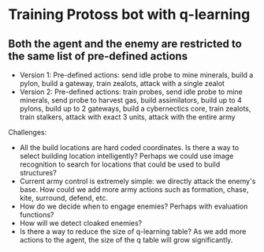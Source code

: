# Training Protoss bot with q-learning
## Both the agent and the enemy are restricted to the same list of pre-defined actions

- Version 1: Pre-defined actions: send idle probe to mine minerals, build a pylon, build a gateway, train zealots, attack with a single zealot
- Version 2: Pre-defined actions: train probes, send idle probe to mine minerals, send probe to harvest gas, build assimilators, build up to 4 pylons, build up to 2 gateways, build a cybernectics core, train zealots, train stalkers, attack with exact 3 units, attack with the entire army 


Challenges:
- All the build locations are hard coded coordinates. Is there a way to select building location intelligently? Perhaps we could use image recognition to search for locations that could be used to build structures? 
- Current army control is extremely simple: we directly attack the enemy's base. How could we add more army actions such as formation, chase, kite, surround, defend, etc.
- How do we decide when to engage enemies? Perhaps with evaluation functions? 
- How will we detect cloaked enemies?
- Is there a way to reduce the size of q-learning table? As we add more actions to the agent, the size of the q table will grow significantly.
